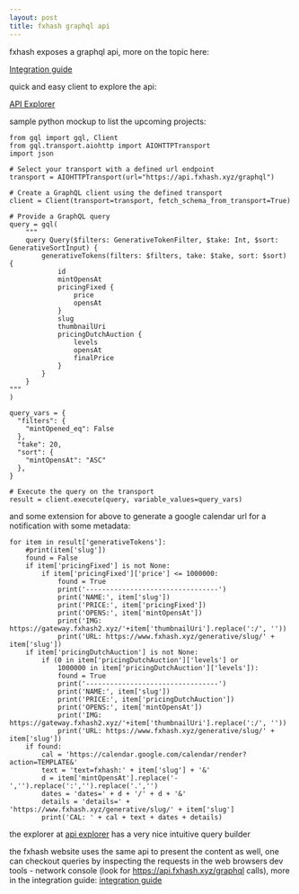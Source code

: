 ```yaml
---
layout: post
title: fxhash graphql api
---
```


fxhash exposes a graphql api, more on the topic here:

[Integration guide](https://www.fxhash.xyz/doc/fxhash/integration-guide)

quick and easy client to explore the api:

[API Explorer](https://studio.apollographql.com/sandbox/explorer)

sample python mockup to list the upcoming projects:

```
from gql import gql, Client
from gql.transport.aiohttp import AIOHTTPTransport
import json

# Select your transport with a defined url endpoint
transport = AIOHTTPTransport(url="https://api.fxhash.xyz/graphql")

# Create a GraphQL client using the defined transport
client = Client(transport=transport, fetch_schema_from_transport=True)

# Provide a GraphQL query
query = gql(
    """
    query Query($filters: GenerativeTokenFilter, $take: Int, $sort: GenerativeSortInput) {
        generativeTokens(filters: $filters, take: $take, sort: $sort) {
            id
            mintOpensAt
            pricingFixed {
                price
                opensAt
            }
            slug
            thumbnailUri
            pricingDutchAuction {
                levels
                opensAt
                finalPrice
            }
        }
    }
"""
)

query_vars = {
  "filters": {
    "mintOpened_eq": False
  },
  "take": 20,
  "sort": {
    "mintOpensAt": "ASC"
  },
}

# Execute the query on the transport
result = client.execute(query, variable_values=query_vars)
```

and some extension for above to generate a google calendar url for a notification with some metadata:


```
for item in result['generativeTokens']:
    #print(item['slug'])
    found = False
    if item['pricingFixed'] is not None:
        if item['pricingFixed']['price'] <= 1000000:
            found = True
            print('---------------------------------')
            print('NAME:', item['slug'])
            print('PRICE:', item['pricingFixed'])
            print('OPENS:', item['mintOpensAt'])
            print('IMG: https://gateway.fxhash2.xyz/'+item['thumbnailUri'].replace(':/', ''))
            print('URL: https://www.fxhash.xyz/generative/slug/' + item['slug'])
    if item['pricingDutchAuction'] is not None:
        if (0 in item['pricingDutchAuction']['levels'] or 
            1000000 in item['pricingDutchAuction']['levels']):
            found = True
            print('---------------------------------')
            print('NAME:', item['slug'])
            print('PRICE:', item['pricingDutchAuction'])
            print('OPENS:', item['mintOpensAt'])
            print('IMG: https://gateway.fxhash2.xyz/'+item['thumbnailUri'].replace(':/', ''))
            print('URL: https://www.fxhash.xyz/generative/slug/' + item['slug'])
    if found:
        cal = 'https://calendar.google.com/calendar/render?action=TEMPLATE&'
        text = 'text=fxhash:' + item['slug'] + '&'
        d = item['mintOpensAt'].replace('-','').replace(':','').replace('.','')
        dates = 'dates=' + d + '/' + d + '&'
        details = 'details=' + 'https://www.fxhash.xyz/generative/slug/' + item['slug']
        print('CAL: ' + cal + text + dates + details)
```

the explorer at [api explorer](https://studio.apollographql.com/sandbox/explorer) has a very nice intuitive query builder

the fxhash website uses the same api to present the content as well, one can checkout queries by inspecting
the requests in the web browsers dev tools - network console (look for https://api.fxhash.xyz/graphql calls),
more in the integration guide: [integration guide](https://www.fxhash.xyz/doc/fxhash/integration-guide)
